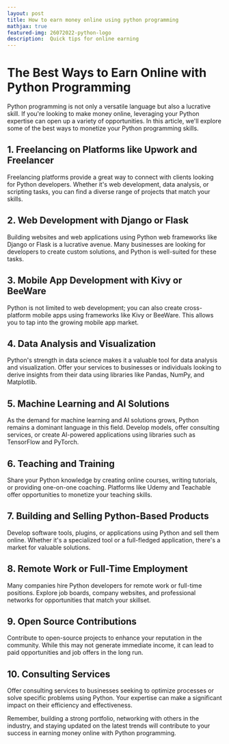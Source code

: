 ```yaml
---
layout: post
title: How to earn money online using python programming 
mathjax: true
featured-img: 26072022-python-logo
description:  Quick tips for online earning
---
```



# The Best Ways to Earn Online with Python Programming

Python programming is not only a versatile language but also a lucrative skill. If you're looking to make money online, leveraging your Python expertise can open up a variety of opportunities. In this article, we'll explore some of the best ways to monetize your Python programming skills.

## 1. **Freelancing on Platforms like Upwork and Freelancer**

Freelancing platforms provide a great way to connect with clients looking for Python developers. Whether it's web development, data analysis, or scripting tasks, you can find a diverse range of projects that match your skills.

## 2. **Web Development with Django or Flask**

Building websites and web applications using Python web frameworks like Django or Flask is a lucrative avenue. Many businesses are looking for developers to create custom solutions, and Python is well-suited for these tasks.

## 3. **Mobile App Development with Kivy or BeeWare**

Python is not limited to web development; you can also create cross-platform mobile apps using frameworks like Kivy or BeeWare. This allows you to tap into the growing mobile app market.

## 4. **Data Analysis and Visualization**

Python's strength in data science makes it a valuable tool for data analysis and visualization. Offer your services to businesses or individuals looking to derive insights from their data using libraries like Pandas, NumPy, and Matplotlib.

## 5. **Machine Learning and AI Solutions**

As the demand for machine learning and AI solutions grows, Python remains a dominant language in this field. Develop models, offer consulting services, or create AI-powered applications using libraries such as TensorFlow and PyTorch.

## 6. **Teaching and Training**

Share your Python knowledge by creating online courses, writing tutorials, or providing one-on-one coaching. Platforms like Udemy and Teachable offer opportunities to monetize your teaching skills.

## 7. **Building and Selling Python-Based Products**

Develop software tools, plugins, or applications using Python and sell them online. Whether it's a specialized tool or a full-fledged application, there's a market for valuable solutions.

## 8. **Remote Work or Full-Time Employment**

Many companies hire Python developers for remote work or full-time positions. Explore job boards, company websites, and professional networks for opportunities that match your skillset.

## 9. **Open Source Contributions**

Contribute to open-source projects to enhance your reputation in the community. While this may not generate immediate income, it can lead to paid opportunities and job offers in the long run.

## 10. **Consulting Services**

Offer consulting services to businesses seeking to optimize processes or solve specific problems using Python. Your expertise can make a significant impact on their efficiency and effectiveness.

Remember, building a strong portfolio, networking with others in the industry, and staying updated on the latest trends will contribute to your success in earning money online with Python programming.
